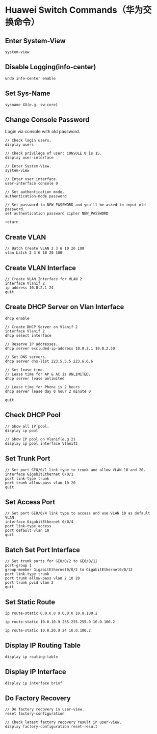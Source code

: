 # Huawei Switch Commands（华为交换命令）

## Enter System-View
```
system-view
```

## Disable Logging(info-center)
```
undo info-center enable
```

## Set Sys-Name
```
sysname XX(e.g. sw-core)
```

## Change Console Password
Login via console with old password.
```
// Check login users.
display users

// Check privilege of user: CONSOLE 0 is 15.
display user-interface

// Enter System-View.
system-view

// Enter user interface.
user-interface console 0

// Set authentication mode.
authentication-mode password

// Set password to NEW_PASSWORD and you'll be asked to input old password.
set authentication password cipher NEW_PASSWORD

return
```

## Create VLAN
```
// Batch Create VLAN 2 3 6 10 20 100
vlan batch 2 3 6 10 20 100
```

## Create VLAN Interface
```
// Create VLAN Interface for VLAN 2
interface Vlanif 2
ip address 10.0.2.1 24
quit
```

## Create DHCP Server on Vlan Interface
```
dhcp enable
```

```
// Create DHCP Server on Vlanif 2
interface Vlanif 2
dhcp select interface

// Reserve IP addresses.
dhcp server excluded-ip-address 10.0.2.1 10.0.2.50

// Set DNS servers.
dhcp server dns-list 223.5.5.5 223.6.6.6

// Set lease time.
// Lease time for AP & AC is UNLIMITED.
dhcp server lease unlimited

// Lease time for Phone is 2 hours
dhcp server lease day 0 hour 2 minute 0

quit
```

## Check DHCP Pool

```
// Show all IP pool.
display ip pool

// Show IP pool on Vlanif(e.g 2)
display ip pool interface Vlanif2
```

## Set Trunk Port
```
// Set port GE0/0/1 link type to trunk and allow VLAN 10 and 20.
interface GigabitEthernet 0/0/1
port link-type trunk
port trunk allow-pass vlan 10 20
quit
```

## Set Access Port
```
// Set port GE0/0/4 link type to access and use VLAN 10 as default VLAN.
interface GigabitEthernet 0/0/4
port link-type access
port default vlan 10 
quit
```

## Batch Set Port Interface
```
// Set trunk ports for GE0/0/2 to GE0/0/12
port-group 1 
group-member GigabitEthernet0/0/2 to GigabitEthernet0/0/12
port link-type trunk
port trunk allow-pass vlan 2 10 20
port trunk pvid vlan 2
quit
```

## Set Static Route
```
ip route-static 0.0.0.0 0.0.0.0 10.0.100.2
```

```
ip route-static 10.0.10.0 255.255.255.0 10.0.100.2
```

```
ip route-static 10.0.20.0 24 10.0.100.2
```

## Display IP Routing Table
```
display ip routing-table
```

## Display IP Interface
```
display ip interface brief
```

## Do Factory Recovery
```
// Do factory recovery in user-view.
reset factory-configuration

// Check latest factory recovery result in user-view.
display factory-configuration reset-result
```
